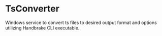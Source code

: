 # TsConverter
Windows service to convert ts files to desired output format and options utilizing Handbrake CLI executable.
